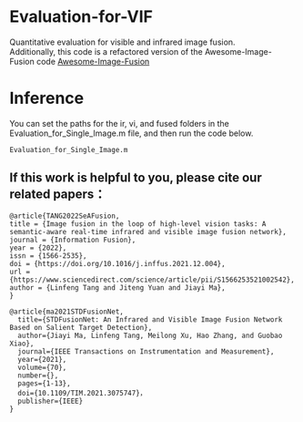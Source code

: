# Evaluation-for-VIF
Quantitative evaluation for visible  and infrared image fusion.
<br/>Additionally, this code is a refactored version of the Awesome-Image-Fusion code [Awesome-Image-Fusion](https://github.com/GeoVectorMatrix/Awesome-Image-Fusion)


# Inference
You can set the paths for the ir, vi, and fused folders in the Evaluation_for_Single_Image.m file, and then run the code below.

```Shell
Evaluation_for_Single_Image.m
```

## If this work is helpful to you, please cite our related papers：
```
@article{TANG2022SeAFusion,
title = {Image fusion in the loop of high-level vision tasks: A semantic-aware real-time infrared and visible image fusion network},
journal = {Information Fusion},
year = {2022},
issn = {1566-2535},
doi = {https://doi.org/10.1016/j.inffus.2021.12.004},
url = {https://www.sciencedirect.com/science/article/pii/S1566253521002542},
author = {Linfeng Tang and Jiteng Yuan and Jiayi Ma},
}
```

```
@article{ma2021STDFusionNet,
  title={STDFusionNet: An Infrared and Visible Image Fusion Network Based on Salient Target Detection},
  author={Jiayi Ma, Linfeng Tang, Meilong Xu, Hao Zhang, and Guobao Xiao},
  journal={IEEE Transactions on Instrumentation and Measurement},
  year={2021},
  volume={70},
  number={},
  pages={1-13},
  doi={10.1109/TIM.2021.3075747}，
  publisher={IEEE}
}
```
